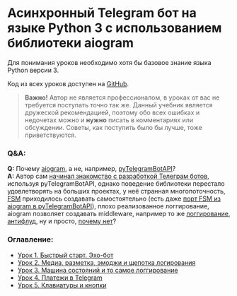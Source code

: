 # Асинхронный Telegram бот на языке Python 3 с использованием библиотеки aiogram

Для понимания уроков необходимо хотя бы базовое знание языка Python версии 3.

Код из всех уроков доступен на [GitHub](https://github.com/surik00/aiogram-lessons).

> **Важно!** Автор не является профессионалом, в уроках от вас не требуется поступать точно так же. Данный учебник является дружеской рекомендацией, поэтому обо всех ошибках и недочетах можно и **нужно** писать в комментариях или обсуждении. Советы, как поступить было бы лучше, тоже приветствуются.

### Q&A:

**Q:** Почему [aiogram](http://aiogram.readthedocs.io/en/latest/index.html), а не, например, [pyTelegramBotAPI](https://github.com/eternnoir/pyTelegramBotAPI)?  
**A:** Автор сам [начинал знакомство с разработкой Телеграм ботов](https://www.gitbook.com/book/groosha/telegram-bot-lessons/details), используя pyTelegramBotAPI, однако поведение библиотеки перестало удовлетворять на больших проектах, у неё странная многопоточность, [FSM](https://en.wikipedia.org/wiki/Finite-state_machine) приходилось создавать самостоятельно \(есть даже [порт FSM из aiogram в pyTelegramBotAPI](https://github.com/Ars2014/FSMTelegramBotAPI)\), плохо реализованное логгирование, aiogram позволяет создавать middleware, например то же [логгирование](https://github.com/aiogram/aiogram/blob/master/aiogram/contrib/middlewares/logging.py), [антифлуд](https://github.com/aiogram/aiogram/blob/master/examples/middleware_and_antiflood.py), ну и просто, [почему нет](https://goo.gl/ngtT8u)?


### **Оглавление:**

* [Урок 1. Быстрый старт. Эхо-бот](https://surik00.gitbooks.io/aiogram-lessons/content/chapter1.html)
* [Урок 2. Медиа, разметка, эмоджи и щепотка логирования](http://surik00.gitbooks.io/aiogram-lessons/content/chapter2.html)
* [Урок 3. Машина состояний и то самое логгирование](http://surik00.gitbooks.io/aiogram-lessons/content/chapter3.html)
* [Урок 4. Платежи в Telegram](http://surik00.gitbooks.io/aiogram-lessons/content/chapter4.html)
* [Урок 5. Клавиатуры и кнопки](http://surik00.gitbooks.io/aiogram-lessons/content/chapter5.html)

